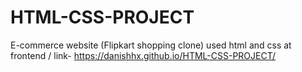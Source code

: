 # HTML-CSS-PROJECT
E-commerce website (Flipkart shopping clone) used html and css at frontend /
link- https://danishhx.github.io/HTML-CSS-PROJECT/

